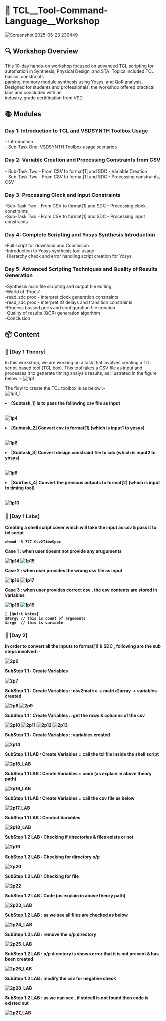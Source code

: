 # 🔁 TCL__Tool-Command-Language__Workshop

![Screenshot 2025-05-23 230449](https://github.com/user-attachments/assets/f0003b85-de95-4194-8205-3825a6a9e83f)

## 🔍 Workshop Overview
This 10-day hands-on workshop focused on advanced TCL scripting for automation in Synthesis, Physical Design, and STA. Topics included TCL basics, constraints<br> parsing, memory module synthesis using Yosys, and QoR analysis. Designed for students and professionals, the workshop offered practical labs and concluded with an<br> industry-grade certification from VSD.<br>

## 📚 Modules
<summary> <h3> Day 1: Introduction to TCL and VSDSYNTH Toolbox Usage </h3> </summary>
- Introduction<br>
- Sub-Task One: VSDSYNTH Toolbox usage scenarios<br>
<summary> <h3> Day 2: Variable Creation and Processing Constraints from CSV </h3> </summary>
- Sub-Task Two - From CSV to format[1] and SDC - Variable Creation<br>
- Sub-Task Two - From CSV to format[1] and SDC - Processing constraints, CSV<br>
<summary> <h3> Day 3: Processing Clock and Input Constraints </h3> </summary>
-Sub-Task Two - From CSV to format[1] and SDC - Processing clock constraints<br>
-Sub-Task Two - From CSV to format[1] and SDC - Processing input constraints<br>
<summary> <h3> Day 4: Complete Scripting and Yosys Synthesis Introduction </h3> </summary>
-Full script for download and Conclusion<br>
-Introduction to Yosys synthesis tool usage<br>
-Hierarchy check and error handling script creation for Yosys<br>
<summary> <h3> Day 5: Advanced Scripting Techniques and Quality of Results Generation </h3> </summary>
-Synthesis main file scripting and output file editing<br>
-World of 'Procs'<br>
-read_sdc proc - interpret clock generation constraints<br>
-read_sdc proc - interpret IO delays and transition constraints<br>
-Process bussed ports and configuration file creation<br>
-Quality of results (QOR) generation algorithm<br>
-Conclusion<br>

## 📦 Content
### 🧱 [Day 1 Theory]
In this workshop, we are working on a task that involves creating a TCL script-based tool (TCL box). This tool takes a CSV file as input and processes it to generate timing analysis results, as illustrated in the figure below :- 
![1p1](https://github.com/user-attachments/assets/af8aa8a8-873e-4bc8-b48e-b614e05807e9)

The flow to create the TCL toolbox is as below :-<br>
![1p3_1](https://github.com/user-attachments/assets/d308c74e-7b29-42e3-874e-dc13301d9317)

  <li><strong> [Subtask_1] is to pass the following csv file as input</li><br>

  ![1p4](https://github.com/user-attachments/assets/70aa13e3-3319-4118-9a94-0a90dd18b3d3)

  <li><strong> [Subtask_2] Convert csv to format[1] (which is input1 to yosys)</li><br>

  ![1p6](https://github.com/user-attachments/assets/28baaa98-b01d-4cc8-9192-56fd0495c673)

  <li><strong> [Subtask_3] Convert design constraint file to sdc (which is input2 to yosys)</li><br>

  ![1p8](https://github.com/user-attachments/assets/7cbd1f6c-0425-40b1-bee2-0f398e0e3ad1)

  <li><strong> [SubTask_4] Convert the previous outputs to format[2] (which is input to timing tool)</li><br>
  
  ![1p10](https://github.com/user-attachments/assets/ecfd162a-ab0f-41cf-b136-d3a3abed563f)


### 🧱 [Day 1 Labs]

Creating a shell script cover which will take the input as csv & pass it to tcl script<br> 

```
chmod -R 777 Csv2TimeSpec
```

**Case 1** : when user doesnt not provide any aruguments<br> 

![1p14](https://github.com/user-attachments/assets/4ff84a39-8553-45f0-80f6-7e44d07b9a40)
![1p15](https://github.com/user-attachments/assets/8851c9a9-e948-491e-90ac-cb0a4876961f)

**Case 2** : when user provides the wrong csv file as input <br>

![1p16](https://github.com/user-attachments/assets/78524af7-3809-43a7-93e0-27d3747923b6)
![1p17](https://github.com/user-attachments/assets/a5d880f0-4da0-4505-9a41-1ac56d855a77)

**Case 3** : when user provides correct csv , the csv contents are stored in variables<br> 

![1p18](https://github.com/user-attachments/assets/a2a6995c-f138-414b-a33f-6f928534ff05)
![1p19](https://github.com/user-attachments/assets/bd942bd2-6544-416b-a81d-f4cf4cc7be6b)


```
📌 [Quick Notes]
$#argv // this is count of arguments
$argv  // this is variable 
```


### 🧱 [Day 2]

In order to convert all the inputs to format[1] & SDC , following are the sub steps involved :-<br>

![2p6](https://github.com/user-attachments/assets/793e5991-f90a-42ac-9baa-0e63c85fe5c3)

**SubStep 1.1** : Create Variables<br>

![2p7](https://github.com/user-attachments/assets/a5cc9026-0b66-45a2-b6e4-81d0fffe8eb2)

**SubStep 1.1** : Create Variables :: csv2matrix -> matrix2array -> variables created <br>

![2p8](https://github.com/user-attachments/assets/d3ff8cb5-e63d-49ea-b8ec-33d23b94eb6b)
![2p9](https://github.com/user-attachments/assets/22a00ef0-fd85-4424-8d01-92899dd9c148)

**SubStep 1.1** : Create Variables :: get the rows & columns of the csv <br>

![2p10](https://github.com/user-attachments/assets/07d76005-8965-4d04-a6d8-890dcd9d1300)
![2p11](https://github.com/user-attachments/assets/ce81b201-f774-48cd-a170-8cf149e28828)
![2p12](https://github.com/user-attachments/assets/2b54206b-3515-4a77-955e-22e520d52463)
![2p13](https://github.com/user-attachments/assets/f2679705-f550-40eb-84e6-ce5a16bdd881)

**SubStep 1.1** : Create Variables :: variables created <br>

![2p14](https://github.com/user-attachments/assets/7de92d97-08d7-4921-bab8-3e17b92d31e4)

**SubStep 1.1 LAB** : Create Variables :: call the tcl file inside the shell script <br>

![2p15_LAB](https://github.com/user-attachments/assets/e4657c39-f8c1-4329-aac0-ee9abf44bdfb)

**SubStep 1.1 LAB** : Create Variables :: code (as explain in above theory path)  <br>

![2p16_LAB](https://github.com/user-attachments/assets/8f8de2ef-8061-4c35-99ab-d7ef694bca91)

**SubStep 1.1 LAB** : Create Variables :: call the csv file as below  <br>

![2p17_LAB](https://github.com/user-attachments/assets/97565ea7-3479-40e4-8411-793d777c1b7c)

**SubStep 1.1 LAB** : Created Variables <br>

![2p18_LAB](https://github.com/user-attachments/assets/9c3cb694-699f-4a78-9524-25336a572802)

**SubStep 1.2 LAB** : Checking if directories & files exists or not <br>

![2p19](https://github.com/user-attachments/assets/8c8c1ffd-6794-4156-aa4e-11e9ec0b2b89)

**SubStep 1.2 LAB** : Checking for directory o/p <br>

![2p20](https://github.com/user-attachments/assets/05ff9c0e-04bd-4e01-bf03-0a5e8b2bb603)

**SubStep 1.2 LAB** : Checking for file <br>

![2p22](https://github.com/user-attachments/assets/c953e3fc-6a0c-47be-81c8-cfc1ccfc6604)

**SubStep 1.2 LAB** : Code (as explain in above theory path) <br>

![2p23_LAB](https://github.com/user-attachments/assets/cc7fefa8-8351-4902-93ae-7d95fc4243ec)

**SubStep 1.2 LAB** : as we see all files are checked as below <br>

![2p24_LAB](https://github.com/user-attachments/assets/4d966d3e-2296-40ac-a469-19abb29b9de6)

**SubStep 1.2 LAB** : remove the o/p directory <br>

![2p25_LAB](https://github.com/user-attachments/assets/533c850c-6875-4ed2-8e4d-e9f36de1a367)

**SubStep 1.2 LAB** : o/p directory is shows error that it is not present & has been created<br>

![2p26_LAB](https://github.com/user-attachments/assets/1419f542-fc26-4df0-b20b-caec3d0161e2)

**SubStep 1.2 LAB** : modify the csv for negative check<br>

![2p28_LAB](https://github.com/user-attachments/assets/d9c7dc52-0013-43c8-98b1-757415837480)

**SubStep 1.2 LAB** : as we can see , if stdcell is not found then code is existed out <br>

![2p27_LAB](https://github.com/user-attachments/assets/71df21e0-765b-4e8d-8a84-9ada431d20ed)


